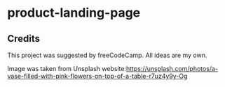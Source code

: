 # product-landing-page

## Credits

This project was suggested by freeCodeCamp. All ideas are my own.

Image was taken from Unsplash website:https://unsplash.com/photos/a-vase-filled-with-pink-flowers-on-top-of-a-table-r7uz4y9y-Og
